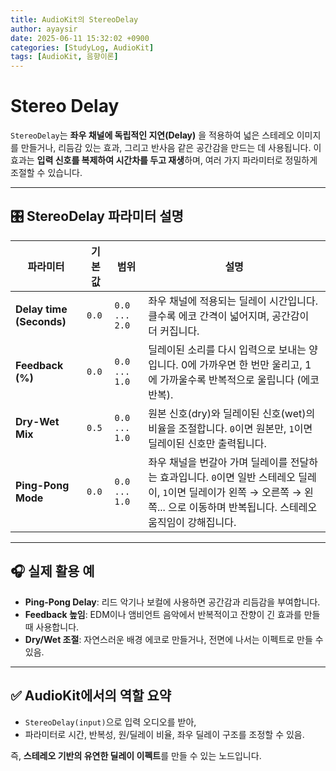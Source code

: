 ```yaml
---
title: AudioKit의 StereoDelay
author: ayaysir
date: 2025-06-11 15:32:02 +0900
categories: [StudyLog, AudioKit]
tags: [AudioKit, 음향이론]
---
```


# Stereo Delay

`StereoDelay`는 **좌우 채널에 독립적인 지연(Delay)** 을 적용하여 넓은 스테레오 이미지를 만들거나, 리듬감 있는 효과, 그리고 반사음 같은 공간감을 만드는 데 사용됩니다. 이 효과는 **입력 신호를 복제하여 시간차를 두고 재생**하며, 여러 가지 파라미터로 정밀하게 조절할 수 있습니다.

---

## 🎛️ StereoDelay 파라미터 설명

| 파라미터                     | 기본값   | 범위            | 설명                                                                                                            |
| ------------------------ | ----- | ------------- | ------------------------------------------------------------------------------------------------------------- |
| **Delay time (Seconds)** | `0.0` | `0.0 ... 2.0` | 좌우 채널에 적용되는 딜레이 시간입니다. 클수록 에코 간격이 넓어지며, 공간감이 더 커집니다.                                                          |
| **Feedback (%)**         | `0.0` | `0.0 ... 1.0` | 딜레이된 소리를 다시 입력으로 보내는 양입니다. 0에 가까우면 한 번만 울리고, 1에 가까울수록 반복적으로 울립니다 (에코 반복).                                     |
| **Dry-Wet Mix**          | `0.5` | `0.0 ... 1.0` | 원본 신호(dry)와 딜레이된 신호(wet)의 비율을 조절합니다. `0`이면 원본만, `1`이면 딜레이된 신호만 출력됩니다.                                         |
| **Ping-Pong Mode**       | `0.0` | `0.0 ... 1.0` | 좌우 채널을 번갈아 가며 딜레이를 전달하는 효과입니다. `0`이면 일반 스테레오 딜레이, `1`이면 딜레이가 왼쪽 → 오른쪽 → 왼쪽... 으로 이동하며 반복됩니다. 스테레오 움직임이 강해집니다. |

---

## 🎧 실제 활용 예

* **Ping-Pong Delay**: 리드 악기나 보컬에 사용하면 공간감과 리듬감을 부여합니다.
* **Feedback 높임**: EDM이나 앰비언트 음악에서 반복적이고 잔향이 긴 효과를 만들 때 사용합니다.
* **Dry/Wet 조절**: 자연스러운 배경 에코로 만들거나, 전면에 나서는 이펙트로 만들 수 있음.

---

## ✅ AudioKit에서의 역할 요약

* `StereoDelay(input)`으로 입력 오디오를 받아,
* 파라미터로 시간, 반복성, 원/딜레이 비율, 좌우 딜레이 구조를 조정할 수 있음.

즉, **스테레오 기반의 유연한 딜레이 이펙트**를 만들 수 있는 노드입니다.
